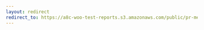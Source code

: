 ```yaml
---
layout: redirect
redirect_to: https://a8c-woo-test-reports.s3.amazonaws.com/public/pr-merge/43068/e2e/index.html
---
```

